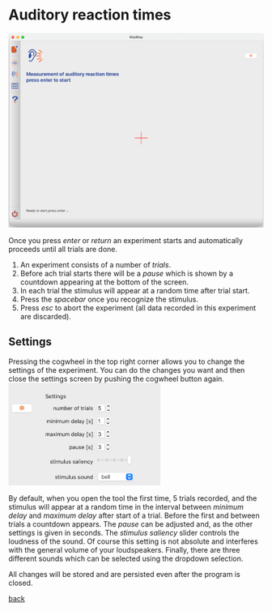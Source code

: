 # Auditory reaction times

![picture](images/auditory_task_screen.png)

Once you press *enter* or *return* an experiment starts and automatically proceeds until all trials are done.

1. An experiment consists of a number of *trials*.
2. Before ach trial starts there will be a *pause* which is shown by a countdown appearing at the bottom of the screen.
3. In each trial the stimulus will appear at a random time after trial start.
4. Press the *spacebar* once you recognize the stimulus.
5. Press *esc* to abort the experiment (all data recorded in this experiment are discarded).

## Settings

Pressing the cogwheel in the top right corner allows you to change the settings of the experiment. You can do the changes you want and then close the settings screen by pushing the cogwheel button again.
![settings](images/auditory_settings.png)

By default, when you open the tool the first time, 5 trials recorded, and the stimulus will appear at a random time in the interval between *minimum delay* and *maximum delay* after start of a trial. Before the first and between trials a countdown appears. The *pause* can be adjusted and, as the other settings is given in seconds.
The *stimulus saliency* slider controls the loudness of the sound. Of course this setting is not absolute and interferes with the general volume of your loudspeakers. Finally, there are three different sounds which can be selected using the dropdown selection.

All changes will be stored and are persisted even after the program is closed.

[back](index.md)
